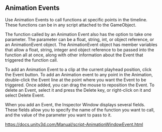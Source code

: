 ## Animation Events

Use Animation Events to call functions at specific points in the timeline. 
These functions can be in any script attached to the GameObject.

The function called by an Animation Event also has the option to take one parameter. The parameter can be a float, string, int, or object reference, or an AnimationEvent object. The AnimationEvent object has member variables that allow a float, string, integer and object reference to be passed into the function all at once, along with other information about the Event that triggered the function call.


To add an Animation Event to a clip at the current playhead position, click the Event button. 
To add an Animation event to any point in the Animation, double-click the Event line at the point where you want the Event to be triggered. 
Once added, you can drag the mouse to reposition the Event. To delete an Event, select it and press the Delete key, or right-click on it and select Delete Event.


When you add an Event, the Inspector
Window displays several fields. These fields allow you to specify the name of the function you want to call, and the value of the parameter you want to pass to it.

https://docs.unity3d.com/Manual/script-AnimationWindowEvent.html


